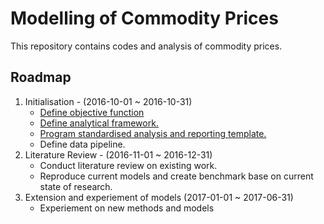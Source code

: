 # Modelling of Commodity Prices

This repository contains codes and analysis of commodity prices.

## Roadmap

1. Initialisation - (2016-10-01 ~ 2016-10-31)
   * [Define objective function](https://github.com/EST-Team-Adam/CommodityPriceModelling/issues/4)
   * [Define analytical framework.](https://github.com/EST-Team-Adam/CommodityPriceModelling/issues/6)
   * [Program standardised analysis and reporting template.](https://github.com/EST-Team-Adam/CommodityPriceModelling/issues/6)
   * Define data pipeline.
2. Literature Review - (2016-11-01 ~ 2016-12-31)
   * Conduct literature review on existing work.
   * Reproduce current models and create benchmark base on current state of research.
3. Extension and experiement of models (2017-01-01 ~ 2017-06-31)
   * Experiement on new methods and models
